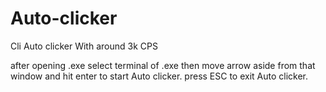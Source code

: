 # Auto-clicker
Cli Auto clicker With around 3k CPS

after opening .exe select terminal of .exe then move arrow aside from that window and hit enter to start Auto clicker.
press ESC to exit Auto clicker.
